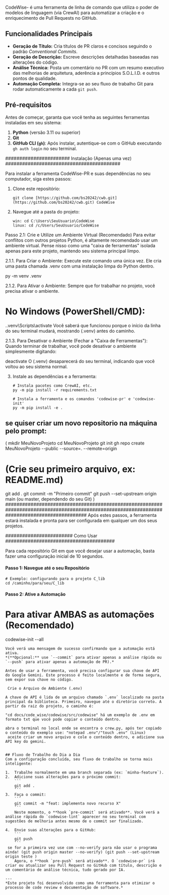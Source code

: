 
CodeWise- é uma ferramenta de linha de comando que utiliza o poder de modelos de linguagem (via CrewAI) para automatizar a criação e o enriquecimento de Pull Requests no GitHub.

## Funcionalidades Principais
- **Geração de Título:** Cria títulos de PR claros e concisos seguindo o padrão *Conventional Commits*.
- **Geração de Descrição:** Escreve descrições detalhadas baseadas nas alterações do código.
- **Análise Técnica:** Posta um comentário no PR com um resumo executivo das melhorias de arquitetura, aderência a princípios S.O.L.I.D. e outros pontos de qualidade.
- **Automação Completa:** Integra-se ao seu fluxo de trabalho Git para rodar automaticamente a cada `git push`.

## Pré-requisitos

Antes de começar, garanta que você tenha as seguintes ferramentas instaladas em seu sistema:
1.  **Python** (versão 3.11 ou superior)
2.  **Git**
3.  **GitHub CLI (`gh`)**: Após instalar, autentique-se com o GitHub executando `gh auth login` no seu terminal.

####################### Instalação (Apenas uma vez) #########################################

Para instalar a ferramenta CodeWise-PR e suas dependências no seu computador, siga estes passos:

1.  Clone este repositório:
    ```
    git clone [https://github.com/bs20242/cwb.git](https://github.com/bs20242/cwb.git) CodeWise
    ```
2.  Navegue até a pasta do projeto:
    ```
    win: cd C:\Users\SeuUsuario\CodeWise
    linux: cd /c/Users/SeuUsuario/CodeWise

Passo 2.1: Crie e Utilize um Ambiente Virtual (Recomendado)
Para evitar conflitos com outros projetos Python, é altamente recomendado usar um ambiente virtual. Pense nisso como uma "caixa de ferramentas" isolada apenas para este projeto, mantendo seu sistema principal limpo.

 2.1.1. Para Criar o Ambiente:
Execute este comando uma única vez. Ele cria uma pasta chamada .venv com uma instalação limpa do Python dentro.

py -m venv .venv

 2.1.2. Para Ativar o Ambiente:
Sempre que for trabalhar no projeto, você precisa ativar o ambiente.

# No Windows (PowerShell/CMD):
.\.venv\Scripts\activate
Você saberá que funcionou porque o início da linha do seu terminal mudará, mostrando (.venv) antes do caminho.

 2.1.3. Para Desativar o Ambiente (Fechar a "Caixa de Ferramentas"):
Quando terminar de trabalhar, você pode desativar o ambiente simplesmente digitando:

deactivate
O (.venv) desaparecerá do seu terminal, indicando que você voltou ao seu sistema normal.

3.  Instale as dependências e a ferramenta:
    ```
    # Instala pacotes como CrewAI, etc.
    py -m pip install -r requirements.txt

    # Instala a ferramenta e os comandos 'codewise-pr' e 'codewise-init'
    py -m pip install -e .
    ```
## se quiser criar um novo repositorio na máquina pelo prompt:

( mkdir MeuNovoProjeto 
cd MeuNovoProjeto
git init
gh repo create MeuNovoProjeto --public --source=. --remote=origin
# (Crie seu primeiro arquivo, ex: README.md)
git add .
git commit -m "Primeiro commit"
git push --set-upstream origin main (ou master, dependendo do seu Git)
)
#############################################################################################################################################
Após estes passos, a ferramenta estará instalada e pronta para ser configurada em qualquer um dos seus projetos.

######################## Como Usar #######################################

Para cada repositório Git em que você desejar usar a automação, basta fazer uma configuração inicial de 10 segundos.

#### **Passo 1: Navegue até o seu Repositório**

```
# Exemplo: configurando para o projeto C_lib
cd /caminho/para/seu/C_lib
```

#### **Passo 2: Ative a Automação**

# Para ativar AMBAS as automações (Recomendado)
codewise-init --all
```
Você verá uma mensagem de sucesso confirmando que a automação está ativa.
*(**Opcional:** use `--commit` para ativar apenas a análise rápida ou `--push` para ativar apenas a automação de PR).*

Antes de usar a ferramenta, você precisa configurar sua chave de API do Google Gemini. Este processo é feito localmente e de forma segura, sem expor sua chave no código.

 Crie o Arquivo de Ambiente (.env)

A chave de API é lida de um arquivo chamado `.env` localizado na pasta principal da biblioteca. Primeiro, navegue até o diretório correto. A partir da raiz do projeto, o caminho é:

"cd docs/code_wise/codewise/src/codewise" há um exemplo de .env em formato txt que você pode copiar o conteúdo dentro.

abra o terminal no local onde se encontra o crew.py, após ter copiado o conteúdo do exemplo use: "notepad .env"/"touch .env" (Linux) 
 aceite criar um novo arquivo e cole o conteúdo dentro, e adicione sua API key do gemini.


## Fluxo de Trabalho do Dia a Dia
Com a configuração concluída, seu fluxo de trabalho se torna mais inteligente:

1.  Trabalhe normalmente em uma branch separada (ex: `minha-feature`).
2.  Adicione suas alterações para o próximo commit:
    ```
    git add .
    ```
3.  Faça o commit:
    ```
    git commit -m "feat: implementa novo recurso X"
    ```
    Neste momento, o **hook `pre-commit` será ativado**. Você verá a análise rápida do `codewise-lint` aparecer no seu terminal com sugestões de melhoria antes mesmo de o commit ser finalizado.

4.  Envie suas alterações para o GitHub:
    ```
    git push
    ```
 se for a primeira vez use com --no-verify para não usar o programa ainda! (git push origin master --no-verify) (git push --set-upstream origin teste )
    Agora, o **hook `pre-push` será ativado**. O `codewise-pr` irá criar ou atualizar seu Pull Request no GitHub com título, descrição e um comentário de análise técnica, tudo gerado por IA.

---
*Este projeto foi desenvolvido como uma ferramenta para otimizar o processo de code review e documentação de software.*